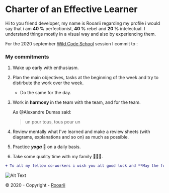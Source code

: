 Charter of an Effective Learner
===============================

Hi to you friend developer, my name is Rooarii regarding my profile i would say that i am **40 %** perfectionist, **40 %** rebel and **20 %** intelectual. I understand things mostly in a visual way and also by experiencing them.

For the 2020 september [Wild Code School](https://www.wildcodeschool.com/fr-FR) session I commit to :

### My commitments

1. Wake up early with enthusiasm.

2. Plan the main objectives, tasks at the beginning of the week and  try to distirbute the work over the week. 
    - Do the same for the day.

3. Work in **harmony** in the team with the team, and for the team.

    As @Alexandre Dumas said: 
    > un pour tous, tous pour un
      

4. Review mentally what I've learned and make a review sheets (with diagrams, explanations and so on) as much as possible.

5. Practice ***yoga***  🧘 on a daily basis.

6. Take some quality time with my family 👨‍👩‍👦.


```diff
+ To all my fellow co-workers i wish you all good luck and **May the force be with you! ＜=(⬤‿⬤)=＞**

```

![Alt Text](https://media.giphy.com/media/kaBmqpJtdvFqo/giphy.gif)

©️ 2020 - Copyright - [Rooarii](https://github.com/Rooarii)
